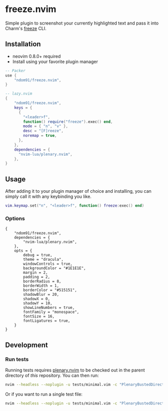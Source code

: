 # freeze.nvim

Simple plugin to screenshot your currently highlighted text and pass it into Charm's [freeze](https://github.com/charmbracelet/freeze) CLI.

## Installation

- neovim 0.8.0+ required
- Install using your favorite plugin manager

```lua
-- Packer
use {
    "ndom91/freeze.nvim",
}
```

```lua
-- lazy.nvim
{
    "ndom91/freeze.nvim",
    keys = {
      {
        "<leader>f",
        function() require("freeze").exec() end,
        mode = { "n", "v" },
        desc = "[F]reeze",
        noremap = true,
      },
    },
    dependencies = {
      "nvim-lua/plenary.nvim",
    },
}
```

## Usage

After adding it to your plugin manager of choice and installing, you can simply call it with any keybinding you like.

```lua
vim.keymap.set("n", "<leader>f", function() freeze:exec() end)
```

### Options

```
{
    "ndom91/freeze.nvim",
    dependencies = {
        "nvim-lua/plenary.nvim",
    },
    opts = {
        debug = true,
        theme = "dracula",
        windowControls = true,
        backgroundColor = "#1E1E1E",
        margin = 2,
        padding = 2,
        borderRadius = 8,
        borderWidth = 1,
        borderColor = "#515151",
        shadowBlur = 20,
        shadowX = 0,
        shadowY = 10,
        showLineNumbers = true,
        fontFamily = "monospace",
        fontSize = 16,
        fontLigatures = true,
    }
}
```

## Development

### Run tests

Running tests requires [plenary.nvim][plenary] to be checked out in the parent directory of _this_ repository.
You can then run:

```bash
nvim --headless --noplugin -u tests/minimal.vim -c "PlenaryBustedDirectory tests/ {minimal_init = 'tests/minimal.vim'}"
```

Or if you want to run a single test file:

```bash
nvim --headless --noplugin -u tests/minimal.vim -c "PlenaryBustedDirectory tests/path_to_file.lua {minimal_init = 'tests/minimal.vim'}"
```

[nvim-lua-guide]: https://github.com/nanotee/nvim-lua-guide
[plenary]: https://github.com/nvim-lua/plenary.nvim
